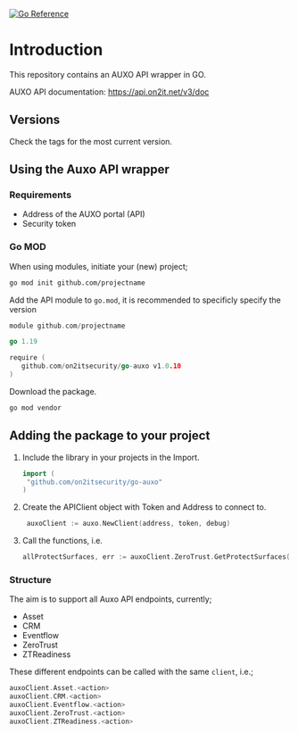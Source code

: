 [![Go Reference](https://pkg.go.dev/badge/github.com/on2itsecurity/go-auxo.svg)](https://pkg.go.dev/github.com/on2itsecurity/go-auxo)

# Introduction

This repository contains an AUXO API wrapper in GO.

AUXO API documentation: https://api.on2it.net/v3/doc

## Versions

Check the tags for the most current version.

## Using the Auxo API wrapper

### Requirements

- Address of the AUXO portal (API)
- Security token

### Go MOD

When using modules, initiate your (new) project;

```bash
go mod init github.com/projectname
```

Add the API module to `go.mod`, it is recommended to specificly specify the version

```go
module github.com/projectname

go 1.19

require (
   github.com/on2itsecurity/go-auxo v1.0.10
)
```

Download the package.

```bash
go mod vendor
```

## Adding the package to your project

1. Include the library in your projects in the Import.
   ```go
   import (
   	"github.com/on2itsecurity/go-auxo"
   )
   ```

2. Create the APIClient object with Token and Address to connect to.
   ```go
    auxoClient := auxo.NewClient(address, token, debug)
   ```

3. Call the functions, i.e.
   ```go
   allProtectSurfaces, err := auxoClient.ZeroTrust.GetProtectSurfaces()
   ```

### Structure

The aim is to support all Auxo API endpoints, currently;

* Asset
* CRM
* Eventflow
* ZeroTrust
* ZTReadiness

These different endpoints can be called with the same `client`, i.e.;

```go
auxoClient.Asset.<action>
auxoClient.CRM.<action>
auxoClient.Eventflow.<action>
auxoClient.ZeroTrust.<action>
auxoClient.ZTReadiness.<action>
```

